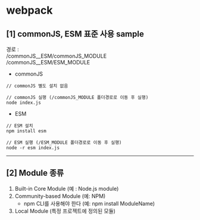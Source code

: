 # webpack

## [1] commonJS, ESM 표준 사용 sample

경로 : <br>
/commonJS\_\_ESM/commonJS_MODULE <br>
/commonJS\_\_ESM/ESM_MODULE

- commonJS

```
// commonJS 별도 설치 없음

// commonJS 실행 (/commonJS_MODULE 폴더경로로 이동 후 실행)
node index.js
```

- ESM

```
// ESM 설치
npm install esm

// ESM 실행 (/ESM_MODULE 폴더경로로 이동 후 실행)
node -r esm index.js
```

---

## [2] Module 종류

1. Built-in Core Module (예 : Node.js module)
2. Community-based Module (예: NPM)
   - npm CLI를 사용해야 한다 (예: npm install ModuleName)
3. Local Module (특정 프로젝트에 정의된 모듈)
